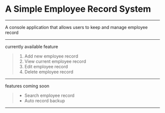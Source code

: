 # A Simple Employee Record System
___

A console application that allows users to keep and manage employee record

___

currently available feature

> 1. Add new employee record
> 2. View current employee record
> 3. Edit employee record
> 4. Delete employee record
___
features coming soon

> * Search employee record
> * Auto record backup


___



 
